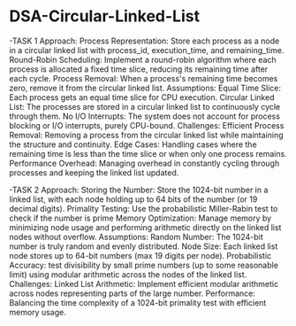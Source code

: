 # DSA-Circular-Linked-List
-TASK 1
Approach:
Process Representation: Store each process as a node in a circular linked list with process_id, execution_time, and remaining_time.
Round-Robin Scheduling: Implement a round-robin algorithm where each process is allocated a fixed time slice, reducing its remaining time after each cycle.
Process Removal: When a process's remaining time becomes zero, remove it from the circular linked list.
Assumptions:
Equal Time Slice: Each process gets an equal time slice for CPU execution.
Circular Linked List: The processes are stored in a circular linked list to continuously cycle through them.
No I/O Interrupts: The system does not account for process blocking or I/O interrupts, purely CPU-bound.
Challenges:
Efficient Process Removal: Removing a process from the circular linked list while maintaining the structure and continuity.
Edge Cases: Handling cases where the remaining time is less than the time slice or when only one process remains.
Performance Overhead: Managing overhead in constantly cycling through processes and keeping the linked list updated.

-TASK 2
Approach:
Storing the Number: Store the 1024-bit number in a linked list, with each node holding up to 64 bits of the number (or 19 decimal digits).
Primality Testing: Use the probabilistic Miller-Rabin test to check if the number is prime
Memory Optimization: Manage memory by minimizing node usage and performing arithmetic directly on the linked list nodes without overflow.
Assumptions:
Random Number: The 1024-bit number is truly random and evenly distributed.
Node Size: Each linked list node stores up to 64-bit numbers (max 19 digits per node).
Probabilistic Accuracy: test divisibility by small prime numbers (up to some reasonable limit) using modular arithmetic across the nodes of the linked list.
Challenges:
Linked List Arithmetic: Implement efficient modular arithmetic across nodes representing parts of the large number.
Performance: Balancing the time complexity of a 1024-bit primality test with efficient memory usage.
